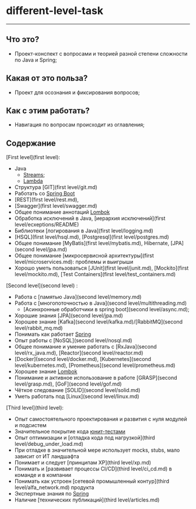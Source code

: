 # different-level-task
***
## Что это?
* Проект-конспект с вопросами и теорией разной степени сложности по Java и Spring;

## Какая от это польза?
* Проект для осознания и фиксирования вопросов;

## Как с этим работать?
* Навигация по вопросам происходит из оглавления;

## Содержание

[First level](first level):
- Java 
  - [Streams](first%20level/streams/README.md);
  - [Lambda](first%20level/lambdas/README.md)
- Структура [GIT](first level/git.md)
- Работать со [Spring Boot](common/spring.md)
- [REST](first level/rest.md), 
- [Swagger](first level/swagger.md)
- Общее понимание аннотаций [Lombok](common/lombok.md)
- Обработка исключений в Java, [иерархия исключений](first level/ecxeptions/README)
- Библиотеки [логирования в Java](first level/logging.md)
- [HSQL](first level/hsql.md), [Postgresql](first level/postgres.md)
- Общее понимание [MyBatis](first level/mybatis.md), Hibernate, [JPA](second level/jpa.md)
- Общее понимание [микросервисной архитектуры](first level/microservices.md): проблемы и выигрыши
- Хорошо уметь пользоваться [JUnit](first level/junit.md), [Mockito](first level/mockito.md), [Test Containers](first level/test_containers.md)

[Second level](second level) :
- Работа с [памятью Java](second level/memory.md)
- Работа с [многопоточностью в Java](second level/multithreading.md)
    - [Асинхронные обработчики в spring boot](second level/async.md);
- Хорошие знания [JPA](second level/jpa.md)
- Хорошее знание [Kafka](second level/kafka.md)/[RabbitMQ](second level/rabbit_mq.md)
- Понимать как работает [Spring](common/spring.md)
- Опыт работы с [NoSQL](second level/nosql.md)
- Общее понимание и умение работать с [RxJava](second level/rx_java.md), [Reactor](second level/reactor.md)
- [Docker](second level/docker.md), [Kubernetes](second level/kubernetes.md), [Prometheus](second level/prometheus.md)
- Хорошее знание [Lombok](common/lombok.md)
- Понимание и активное использование в работе [GRASP](second level/grasp.md), [GoF](second level/gof.md)
- Чёткое следование [SOLID](second level/solid.md)
- Уметь работать под [Linux](second level/linux.md)

[Third level](third level):
- Опыт самостоятельного проектирования и развития с нуля модулей и подсистем
- Значительное покрытие кода [юнит-тестами](common/ut.md)
- Опыт оптимизации и [отладка кода под нагрузкой](third level/debug_under_load.md)
- При отладке в значительной мере использует mocks, stubs, мало зависит от ИТ ландшафта
- Понимает и следует [принципам XP](third level/xp.md)
- Понимать и [развивает процессы CI/CD](third level/ci_cd.md) в команде и в компании
- Понимать как устроен [сетевой промышленный контур](third level/alfa_network.md) продукта
- Экспертные знания по [Spring](common/spring.md)
- Наличие [технических публикаций](third level/articles.md)